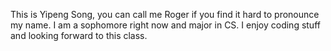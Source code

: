 This is Yipeng Song, you can call me Roger if you find it hard to pronounce my name. I am a sophomore right now and major in CS. I enjoy coding stuff and looking forward to this class.
